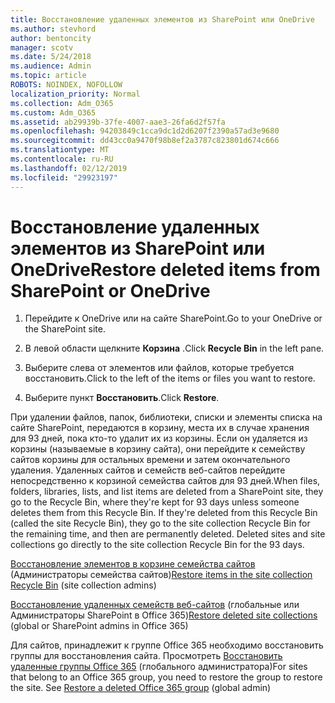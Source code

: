 ```yaml
---
title: Восстановление удаленных элементов из SharePoint или OneDrive
ms.author: stevhord
author: bentoncity
manager: scotv
ms.date: 5/24/2018
ms.audience: Admin
ms.topic: article
ROBOTS: NOINDEX, NOFOLLOW
localization_priority: Normal
ms.collection: Adm_O365
ms.custom: Adm_O365
ms.assetid: ab29939b-37fe-4007-aae3-26fa6d2f57fa
ms.openlocfilehash: 94203849c1cca9dc1d2d6207f2390a57ad3e9680
ms.sourcegitcommit: dd43cc0a9470f98b8ef2a3787c823801d674c666
ms.translationtype: MT
ms.contentlocale: ru-RU
ms.lasthandoff: 02/12/2019
ms.locfileid: "29923197"
---
```

# <a name="restore-deleted-items-from-sharepoint-or-onedrive"></a><span data-ttu-id="b2649-102">Восстановление удаленных элементов из SharePoint или OneDrive</span><span class="sxs-lookup"><span data-stu-id="b2649-102">Restore deleted items from SharePoint or OneDrive</span></span>

1. <span data-ttu-id="b2649-103">Перейдите к OneDrive или на сайте SharePoint.</span><span class="sxs-lookup"><span data-stu-id="b2649-103">Go to your OneDrive or the SharePoint site.</span></span>
    
2. <span data-ttu-id="b2649-104">В левой области щелкните **Корзина** .</span><span class="sxs-lookup"><span data-stu-id="b2649-104">Click **Recycle Bin** in the left pane.</span></span> 
    
3. <span data-ttu-id="b2649-105">Выберите слева от элементов или файлов, которые требуется восстановить.</span><span class="sxs-lookup"><span data-stu-id="b2649-105">Click to the left of the items or files you want to restore.</span></span>
    
4. <span data-ttu-id="b2649-106">Выберите пункт **Восстановить**.</span><span class="sxs-lookup"><span data-stu-id="b2649-106">Click **Restore**.</span></span> 
    
<span data-ttu-id="b2649-p101">При удалении файлов, папок, библиотеки, списки и элементы списка на сайте SharePoint, передаются в корзину, места их в случае хранения для 93 дней, пока кто-то удалит их из корзины. Если он удаляется из корзины (называемые в корзину сайта), они перейдите к семейству сайтов корзины для остальных времени и затем окончательного удаления. Удаленных сайтов и семейств веб-сайтов перейдите непосредственно к корзиной семейства сайтов для 93 дней.</span><span class="sxs-lookup"><span data-stu-id="b2649-p101">When files, folders, libraries, lists, and list items are deleted from a SharePoint site, they go to the Recycle Bin, where they're kept for 93 days unless someone deletes them from this Recycle Bin. If they're deleted from this Recycle Bin (called the site Recycle Bin), they go to the site collection Recycle Bin for the remaining time, and then are permanently deleted. Deleted sites and site collections go directly to the site collection Recycle Bin for the 93 days.</span></span>
  
<span data-ttu-id="b2649-110">[Восстановление элементов в корзине семейства сайтов](https://go.microsoft.com/fwlink/?linkid=867800) (Администраторы семейства сайтов)</span><span class="sxs-lookup"><span data-stu-id="b2649-110">[Restore items in the site collection Recycle Bin](https://go.microsoft.com/fwlink/?linkid=867800) (site collection admins)</span></span> 
  
<span data-ttu-id="b2649-111">[Восстановление удаленных семейств веб-сайтов](https://go.microsoft.com/fwlink/?linkid=867660) (глобальные или Администраторы SharePoint в Office 365)</span><span class="sxs-lookup"><span data-stu-id="b2649-111">[Restore deleted site collections](https://go.microsoft.com/fwlink/?linkid=867660) (global or SharePoint admins in Office 365)</span></span> 
  
<span data-ttu-id="b2649-p102">Для сайтов, принадлежит к группе Office 365 необходимо восстановить группы для восстановления сайта. Просмотреть [Восстановить удаленные группы Office 365](https://go.microsoft.com/fwlink/?linkid=867802) (глобального администратора)</span><span class="sxs-lookup"><span data-stu-id="b2649-p102">For sites that belong to an Office 365 group, you need to restore the group to restore the site. See [Restore a deleted Office 365 group](https://go.microsoft.com/fwlink/?linkid=867802) (global admin)</span></span> 
  

